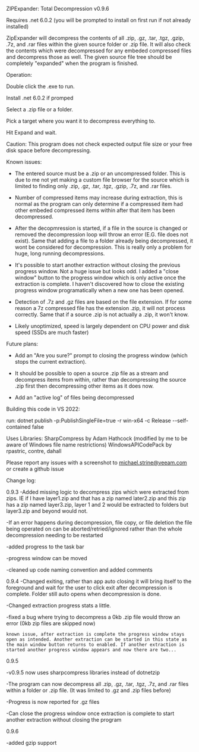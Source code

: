 ZIPExpander: Total Decompression v0.9.6

Requires .net 6.0.2 (you will be prompted to install on first run if not already installed)

 
 

 
ZipExpander will decompress the contents of all .zip, .gz, .tar, .tgz, .gzip, .7z, and .rar files within the given source folder or .zip file. 
It will also check the contents which were decompressed for any embeded compressed files and decompress those as well.
The given source file tree should be completely "expanded" when the program is finished.

 
 
Operation:

Double click the .exe to run.

Install .net 6.0.2 if promped 

Select a .zip file or a folder.

Pick a target where you want it to decompress everything to. 

Hit Expand and wait.

 
 
Caution: 
This program does not check expected output file size or your free disk space before decompressing. 

 
 
Known issues: 

- The entered source must be a .zip or an uncompressed folder. This is due to me not yet making a custom file browser for the source which is limited to finding only .zip, .gz, .tar, .tgz, .gzip, .7z, and .rar files.

- Number of compressed items may increase during extraction, this is normal as the program can only determine if a compressed item had other embeded compressed items within after that item has been decompressed.

- After the decopmression is started, if a file in the source is changed or removed the decompression loop will throw an error (E.G. file does not exist). Same that adding a file to a folder already being decompressed, it wont be considered for decompression.
This is really only a problem for huge, long running decompressions.

- It's possible to start another extraction without closing the previous progress window. Not a huge issue but looks odd. I added a "close window" button to the progress window which is only active once the extraction is complete. I haven't discovered how to close the existing progress window programatically when a new one has been opened.

- Detection of .7z and .gz files are based on the file extension. If for some reason a 7z compressed file has the extension .zip, it will not process correctly. Same that if a source .zip is not actually a .zip, it won't know. 

- Likely unoptimized, speed is largely dependent on CPU power and disk speed (SSDs are much faster)

 
 
Future plans: 

- Add an "Are you sure?" prompt to closing the progress window (which stops the current extraction).

- It should be possible to open a source .zip file as a stream and decompress items from within, rather than decompressing the source .zip first then decompressing other items as it does now.

- Add an "active log" of files being decompressed 

 
 
Building this code in VS 2022:

run: dotnet publish -p:PublishSingleFile=true  -r win-x64 -c Release --self-contained false

 
 
Uses Libraries:
SharpCompress by Adam Hathcock (modified by me to be aware of Windows file name restrictions)
WindowsAPICodePack by rpastric, contre, dahall


 
 
Please report any issues with a screenshot to michael.strine@veeam.com or create a github issue






Change log:

0.9.3
-Added missing logic to decompress zips which were extracted from zips. IE if I have layer1.zip and that has a zip named later2.zip and this zip has a zip named layer3.zip, layer 1 and 2 would be extracted to folders but layer3.zip and beyond would not.

-If an error happens during decompression, file copy, or file deletion the file being operated on can be aborted/retried/ignored rather than the whole decompression needing to be restarted

-added progress to the task bar

-progress window can be moved

-cleaned up code naming convention and added comments


0.9.4
-Changed exiting, rather than app auto closing it will bring itself to the foreground and wait for the user to click exit after decompression is complete. Folder still auto opens when decompression is done.

-Changed extraction progress stats a little.

-fixed a bug where trying to decompress a 0kb .zip file would throw an error (0kb zip files are skipped now)

    known issue, after extraction is complete the progress window stays open as intended. Another extraction can be started in this state as the main window button returns to enabled. If another extraction is started another progress window appears and now there are two...


0.9.5

-v0.9.5 now uses sharpcompress libraries instead of dotnetzip

-The program can now decompress all .zip, .gz, .tar, .tgz, .7z, and .rar files within a folder or .zip file. (It was limited to .gz and .zip files before)

-Progress is now reported for .gz files

-Can close the progress window once extraction is complete to start another extraction without closing the program


0.9.6

-added gzip support